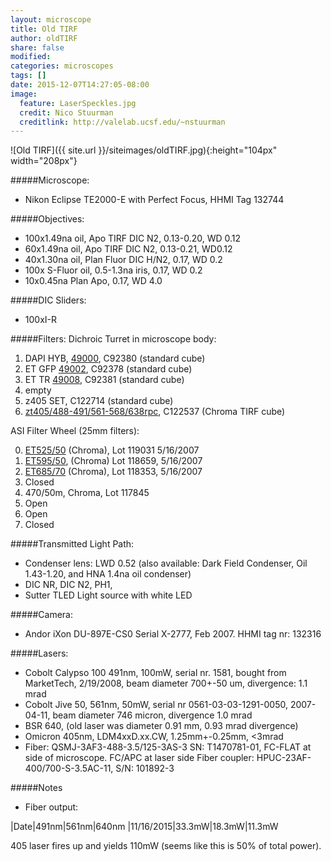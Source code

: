 ```yaml
---
layout: microscope 
title: Old TIRF
author: oldTIRF
share: false
modified:
categories: microscopes
tags: []
date: 2015-12-07T14:27:05-08:00
image:
  feature: LaserSpeckles.jpg
  credit: Nico Stuurman
  creditlink: http://valelab.ucsf.edu/~nstuurman
---
```

![Old TIRF]({{ site.url }}/siteimages/oldTIRF.jpg){:height="104px" width="208px"}

#####Microscope:
* Nikon Eclipse TE2000-E with Perfect Focus, HHMI Tag 132744

#####Objectives:
* 100x1.49na oil, Apo TIRF DIC N2, 0.13-0.20, WD 0.12
* 60x1.49na oil, Apo TIRF DIC N2, 0.13-0.21, WD0.12
* 40x1.30na oil,  Plan Fluor DIC H/N2, 0.17, WD 0.2
* 100x S-Fluor oil, 0.5-1.3na iris, 0.17, WD 0.2
* 10x0.45na Plan Apo, 0.17, WD 4.0

#####DIC Sliders:
* 100xI-R

#####Filters:
Dichroic Turret in microscope body:  

1. DAPI HYB, [49000](https://www.chroma.com/products/sets/49000-et-dapi), C92380 (standard cube)
2. ET GFP [49002](https://www.chroma.com/products/sets/49002-et-egfp-fitc-cy2), C92378 (standard cube)
3. ET TR [49008](https://www.chroma.com/products/sets/49008-et-mcherry-texas-red), C92381 (standard cube)
4. empty
5. z405 SET, C122714 (standard cube)
6. [zt405/488-491/561-568/638rpc](https://www.chroma.com/products/parts/zt405-488-561-640rpc), C122537 (Chroma TIRF cube)

ASI Filter Wheel (25mm filters):  

0. [ET525/50](https://www.chroma.com/products/parts/et525-50m) (Chroma), Lot 119031 5/16/2007
1. [ET595/50](https://www.chroma.com/products/parts/et595-50m), (Chroma) Lot 118659, 5/16/2007
2. [ET685/70]() (Chroma), Lot 118353, 5/16/2007
3. Closed
4. 470/50m, Chroma, Lot 117845
5. Open
6. Open
7. Closed

#####Transmitted Light Path:
* Condenser lens: LWD 0.52 (also available: Dark Field Condenser, Oil 1.43-1.20, and HNA 1.4na oil condenser)
* DIC NR, DIC N2, PH1,
* Sutter TLED Light source with white LED

#####Camera:
* Andor iXon DU-897E-CS0 Serial X-2777, Feb 2007.  HHMI tag nr: 132316

#####Lasers:
* Cobolt Calypso 100 491nm, 100mW, serial nr. 1581, bought from MarketTech, 2/19/2008, beam diameter 700+-50 um, divergence: 1.1 mrad
* Cobolt Jive 50, 561nm, 50mW, serial nr 0561-03-03-1291-0050, 2007-04-11, beam diameter 746 micron, divergence 1.0 mrad
* BSR 640,  (old laser was diameter 0.91 mm, 0.93 mrad divergence)
* Omicron 405nm, LDM4xxD.xx.CW, 1.25mm+-0.25mm, <3mrad
* Fiber: QSMJ-3AF3-488-3.5/125-3AS-3
   SN: T1470781-01, FC-FLAT at side of microscope.  FC/APC at laser side
   Fiber coupler: HPUC-23AF-400/700-S-3.5AC-11, S/N: 101892-3

#####Notes
* Fiber output:

|Date|491nm|561nm|640nm
|11/16/2015|33.3mW|18.3mW|11.3mW

405 laser fires up and yields 110mW (seems like this is 50% of total power). 




